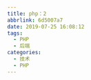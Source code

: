 ```yaml
---
title: php：2
abbrlink: 6d5007a7
date: 2019-07-25 16:08:12
tags:
  - PHP
  - 后端
categories:
  - 技术
  - PHP
---
```

